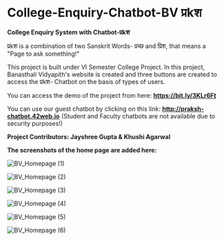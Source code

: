 # College-Enquiry-Chatbot-BV प्रkश
**College Enquiry System with Chatbot-प्रkश**

प्रkश is a combination of two Sanskrit Words- प्रच्छ and प्रिश, that means a "Page to ask something!"

This project is built under VI Semester College Project.
In this project, Banasthali Vidyapith's website is created and three buttons are created to access the प्रkश- Chatbot on the basis of types of users. 

You can access the demo of the project from here: **https://bit.ly/3KLr6Ft**

You can use our guest chatbot by clicking on this link: **http://praksh-chatbot.42web.io**
(Student and Faculty chatbots are not available due to security purposes!)

**Project Contributors: Jayshree Gupta & Khushi Agarwal**

**The screenshots of the home page are added here:**

![BV_Homepage (1)](https://user-images.githubusercontent.com/86256037/168765472-6691d52c-981c-4505-8de8-9e665bd2a1fa.png)

![BV_Homepage (2)](https://user-images.githubusercontent.com/86256037/168765496-19528f4d-1169-472f-8c0a-b2ea9b890875.png)

![BV_Homepage (3)](https://user-images.githubusercontent.com/86256037/168765581-d8ef201f-57ae-4934-9299-69f18641af6b.png)

![BV_Homepage (4)](https://user-images.githubusercontent.com/86256037/168765603-68237b01-7d39-460d-a939-3401147f7f3e.png)

![BV_Homepage (5)](https://user-images.githubusercontent.com/86256037/168765616-ff62eb9a-e96b-4c26-a318-f3fc2a30bb65.png)

![BV_Homepage (6)](https://user-images.githubusercontent.com/86256037/168765631-c8adb2b6-fb22-4431-9172-2bfa06a4bf72.png)
